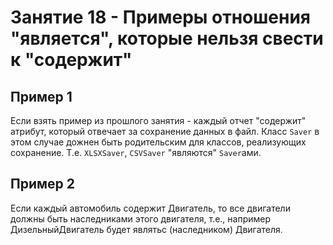 # Занятие 18 - Примеры отношения "является", которые нельзя свести к "содержит"

## Пример 1

Если взять пример из прошлого занятия - каждый отчет "содержит" атрибут, который отвечает за сохранение данных в файл.
Класс `Saver` в этом случае дожнен быть родительским для классов, реализующих сохранение. Т.е. `XLSXSaver`, `CSVSaver` "являются" `Saver`ами.

## Пример 2

Если каждый автомобиль содержит Двигатель, то все двигатели должны быть наследниками этого двигателя, т.е., например ДизельныйДвигатель будет являтьс (наследником) Двигателя.
